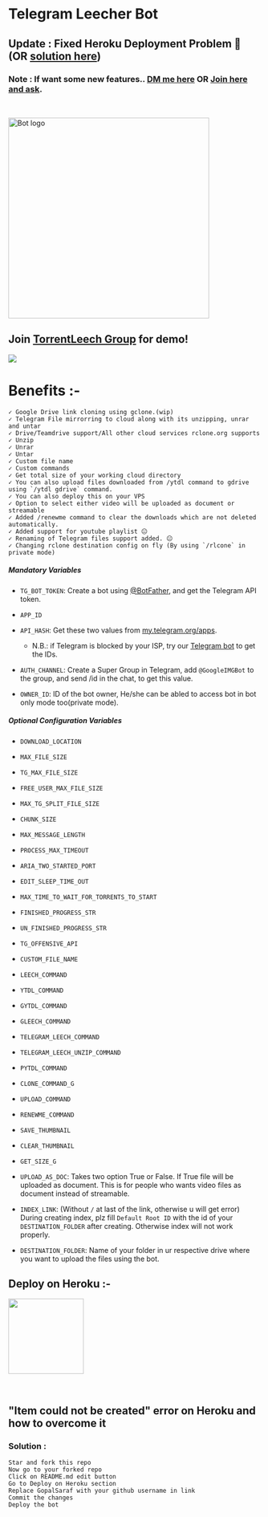 # Telegram Leecher Bot
## Update :  Fixed Heroku Deployment Problem 🙂 (OR [solution here](#item-could-not-be-created-error-on-heroku-and-how-to-overcome-it))
### Note : If want some new features.. [DM me here](https://t.telegram.ind.in/gopalsaraf) OR [Join here and ask](https://t.telegram.ind.in/torrentleechgs).
<br>


<img width=400px height=400px src="https://images.unsplash.com/photo-1562907550-096d3bf9b25c?ixid=MnwxMjA3fDB8MHxwaG90by1wYWdlfHx8fGVufDB8fHx8&ixlib=rb-1.2.1&auto=format&fit=crop&w=735&q=80" alt="Bot logo"></a>

<h2>Join <a href=https://t.telegram.ind.in/torrentleechgs>TorrentLeech Group</a> for demo!</h2>
<p align="left"><a href="https://t.telegram.ind.in/torrentleechgs"><img src="https://img.shields.io/badge/Telegram-Join%20TorrentLeech%20Group-blue.svg?logo=telegram"></a></p>

# Benefits :-
    ✓ Google Drive link cloning using gclone.(wip)
    ✓ Telegram File mirrorring to cloud along with its unzipping, unrar and untar
    ✓ Drive/Teamdrive support/All other cloud services rclone.org supports
    ✓ Unzip
    ✓ Unrar
    ✓ Untar
    ✓ Custom file name
    ✓ Custom commands
    ✓ Get total size of your working cloud directory
    ✓ You can also upload files downloaded from /ytdl command to gdrive using `/ytdl gdrive` command.
    ✓ You can also deploy this on your VPS
    ✓ Option to select either video will be uploaded as document or streamable
    ✓ Added /renewme command to clear the downloads which are not deleted automatically.
    ✓ Added support for youtube playlist 😐
    ✓ Renaming of Telegram files support added. 😐
    ✓ Changing rclone destination config on fly (By using `/rlcone` in private mode)
    


##### Mandatory Variables

* `TG_BOT_TOKEN`: Create a bot using [@BotFather](https://telegram.dog/BotFather), and get the Telegram API token.

* `APP_ID`
* `API_HASH`: Get these two values from [my.telegram.org/apps](https://my.telegram.org/apps).
  * N.B.: if Telegram is blocked by your ISP, try our [Telegram bot](https://telegram.dog/UseTGXBot) to get the IDs.

* `AUTH_CHANNEL`: Create a Super Group in Telegram, add `@GoogleIMGBot` to the group, and send /id in the chat, to get this value.

* `OWNER_ID`: ID of the bot owner, He/she can be abled to access bot in bot only mode too(private mode).



##### Optional Configuration Variables

* `DOWNLOAD_LOCATION`

* `MAX_FILE_SIZE`

* `TG_MAX_FILE_SIZE`

* `FREE_USER_MAX_FILE_SIZE`

* `MAX_TG_SPLIT_FILE_SIZE`

* `CHUNK_SIZE`

* `MAX_MESSAGE_LENGTH`

* `PROCESS_MAX_TIMEOUT`

* `ARIA_TWO_STARTED_PORT`

* `EDIT_SLEEP_TIME_OUT`

* `MAX_TIME_TO_WAIT_FOR_TORRENTS_TO_START`

* `FINISHED_PROGRESS_STR`

* `UN_FINISHED_PROGRESS_STR`

* `TG_OFFENSIVE_API`

* `CUSTOM_FILE_NAME`

* `LEECH_COMMAND`

* `YTDL_COMMAND`

* `GYTDL_COMMAND`

* `GLEECH_COMMAND`

* `TELEGRAM_LEECH_COMMAND`

* `TELEGRAM_LEECH_UNZIP_COMMAND`

* `PYTDL_COMMAND`

* `CLONE_COMMAND_G`

* `UPLOAD_COMMAND`

* `RENEWME_COMMAND`

* `SAVE_THUMBNAIL`

* `CLEAR_THUMBNAIL`

* `GET_SIZE_G`

* `UPLOAD_AS_DOC`: Takes two option True or False. If True file will be uploaded as document. This is for people who wants video files as document instead of streamable.

* `INDEX_LINK`: (Without `/` at last of the link, otherwise u will get error) During creating index, plz fill `Default Root ID` with the id of your `DESTINATION_FOLDER` after creating. Otherwise index will not work properly.

* `DESTINATION_FOLDER`: Name of your folder in ur respective drive where you want to upload the files using the bot.



## Deploy on Heroku :-

<p><a href="https://heroku.com/deploy?template=https://github.com/cores69/TorrentLeechBot/tree/master)"> <img src="https://www.herokucdn.com/deploy/button.svg" width="150"/></a></p>
<br>

## "Item could not be created" error on Heroku and how to overcome it

### Solution :
    Star and fork this repo
    Now go to your forked repo
    Click on README.md edit button
    Go to Deploy on Heroku section
    Replace GopalSaraf with your github username in link
    Commit the changes
    Deploy the bot


